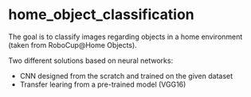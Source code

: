 # home_object_classification

The goal is to classify images regarding objects in a home environment (taken from RoboCup@Home Objects).

Two different solutions based on neural networks: 
- CNN designed from the scratch and trained on the given dataset
- Transfer learing from a pre-trained model (VGG16)
